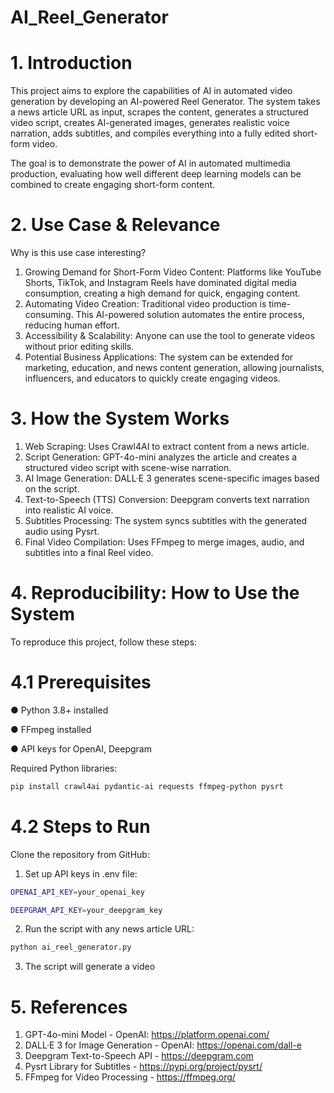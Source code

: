 # AI_Reel_Generator

# 1. Introduction
This project aims to explore the capabilities of AI in automated video generation by developing an AI-powered Reel Generator. The system takes a news article URL as input, scrapes the content, generates a structured video script, creates AI-generated images, generates realistic voice narration, adds subtitles, and compiles everything into a fully edited short-form video.

The goal is to demonstrate the power of AI in automated multimedia production, evaluating how well different deep learning models can be combined to create engaging short-form content.
 
# 2. Use Case & Relevance
Why is this use case interesting?

1) Growing Demand for Short-Form Video Content: Platforms like YouTube Shorts, TikTok, and Instagram Reels have dominated digital media consumption, creating a high demand for quick, engaging content.
2) Automating Video Creation: Traditional video production is time-consuming. This AI-powered solution automates the entire process, reducing human effort.
3) Accessibility & Scalability: Anyone can use the tool to generate videos without prior editing skills.
4) Potential Business Applications: The system can be extended for marketing, education, and news content generation, allowing journalists, influencers, and educators to quickly create engaging videos.

# 3. How the System Works
1.	Web Scraping: Uses Crawl4AI to extract content from a news article.
2.	Script Generation: GPT-4o-mini analyzes the article and creates a structured video script with scene-wise narration.
3.	AI Image Generation: DALL·E 3 generates scene-specific images based on the script.
4.	Text-to-Speech (TTS) Conversion: Deepgram converts text narration into realistic AI voice.
5.	Subtitles Processing: The system syncs subtitles with the generated audio using Pysrt.
6.	Final Video Compilation: Uses FFmpeg to merge images, audio, and subtitles into a final Reel video.

# 4. Reproducibility: How to Use the System
To reproduce this project, follow these steps:

# 4.1 Prerequisites

●	Python 3.8+ installed

●	FFmpeg installed

●	API keys for OpenAI, Deepgram


Required Python libraries:

```bash
pip install crawl4ai pydantic-ai requests ffmpeg-python pysrt
```

# 4.2 Steps to Run
Clone the repository from GitHub:

1.	Set up API keys in .env file:

```bash
OPENAI_API_KEY=your_openai_key
```

```bash
DEEPGRAM_API_KEY=your_deepgram_key
```

2.	Run the script with any news article URL:

```bash
python ai_reel_generator.py
```

3.	The script will generate a video

# 5. References
1.	GPT-4o-mini Model - OpenAI: https://platform.openai.com/
2.	DALL·E 3 for Image Generation - OpenAI: https://openai.com/dall-e
3.	Deepgram Text-to-Speech API - https://deepgram.com
4.	Pysrt Library for Subtitles - https://pypi.org/project/pysrt/
5.	FFmpeg for Video Processing - https://ffmpeg.org/


